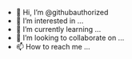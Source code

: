 - 👋 Hi, I’m @githubauthorized
- 👀 I’m interested in ...
- 🌱 I’m currently learning ...
- 💞️ I’m looking to collaborate on ...
- 📫 How to reach me ...

<!---
githubauthorized/githubauthorized is a ✨ special ✨ repository because its `README.md` (this file) appears on your GitHub profile.
You can click the Preview link to take a look at your changes.
--->
